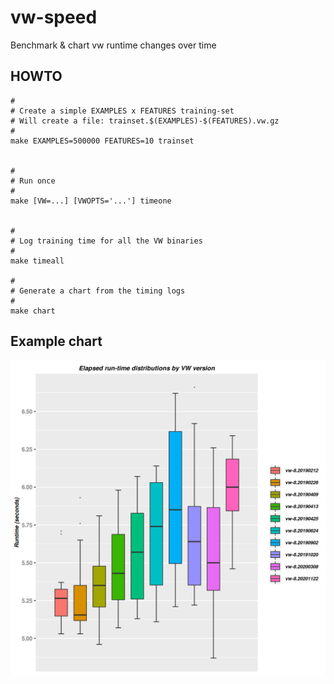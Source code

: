 # vw-speed
Benchmark &amp; chart vw runtime changes over time

## HOWTO

    #
    # Create a simple EXAMPLES x FEATURES training-set
    # Will create a file: trainset.$(EXAMPLES)-$(FEATURES).vw.gz
    #
    make EXAMPLES=500000 FEATURES=10 trainset


    #
    # Run once
    #
    make [VW=...] [VWOPTS='...'] timeone


    #
    # Log training time for all the VW binaries
    #
    make timeall

    #
    # Generate a chart from the timing logs
    #
    make chart


## Example chart

![VW timings 2019-02 - 2020-11](vw-timings-2020-11-26.png)
